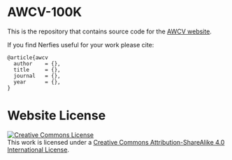 # AWCV-100K

This is the repository that contains source code for the [AWCV website](https://wmeiqi.github.io/AWCV).

If you find Nerfies useful for your work please cite:
```
@article{awcv
  author    = {},
  title     = {},
  journal   = {},
  year      = {},
}
```

# Website License
<a rel="license" href="http://creativecommons.org/licenses/by-sa/4.0/"><img alt="Creative Commons License" style="border-width:0" src="https://i.creativecommons.org/l/by-sa/4.0/88x31.png" /></a><br />This work is licensed under a <a rel="license" href="http://creativecommons.org/licenses/by-sa/4.0/">Creative Commons Attribution-ShareAlike 4.0 International License</a>.
